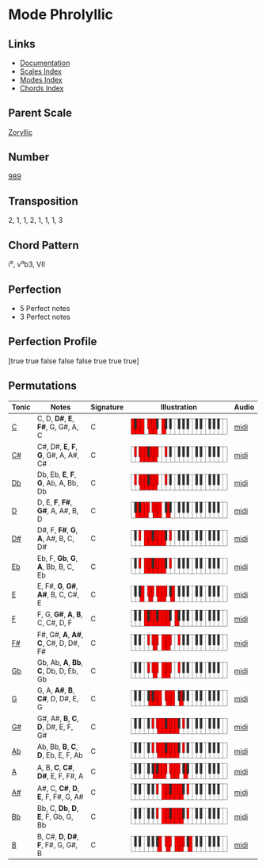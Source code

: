 # Mode Phrolyllic

## Links

- [Documentation](README.md)
- [Scales Index](Scales.md)
- [Modes Index](Modes.md)
- [Chords Index](Chords.md)

## Parent Scale

[Zoryllic](ScaleZoryllic.md)

## Number

[989](https://ianring.com/musictheory/scales/989)

## Transposition

2, 1, 1, 2, 1, 1, 1, 3

## Chord Pattern

i⁰, v⁰b3, VII

## Perfection

- 5 Perfect notes
- 3 Perfect notes

## Perfection Profile

[true true false false false true true true]

## Permutations

| Tonic | Notes | Signature | Illustration | Audio |
|-------|-------|-----------|--------------|-------|
| [C](ModeCNaturalPhrolyllic.md) | C, D, **D#**, **E**, **F#**, G, G#, A, C | C | ![CNaturalPhrolyllic](ModeCNaturalPhrolyllic.png) | [midi](https://github.com/edipermadi/music/blob/main/docs/ModeCNaturalPhrolyllic.mid?raw=true) |
| [C#](ModeCSharpPhrolyllic.md) | C#, D#, **E**, **F**, **G**, G#, A, A#, C# | C | ![CSharpPhrolyllic](ModeCSharpPhrolyllic.png) | [midi](https://github.com/edipermadi/music/blob/main/docs/ModeCSharpPhrolyllic.mid?raw=true) |
| [Db](ModeDFlatPhrolyllic.md) | Db, Eb, **E**, **F**, **G**, Ab, A, Bb, Db | C | ![DFlatPhrolyllic](ModeDFlatPhrolyllic.png) | [midi](https://github.com/edipermadi/music/blob/main/docs/ModeDFlatPhrolyllic.mid?raw=true) |
| [D](ModeDNaturalPhrolyllic.md) | D, E, **F**, **F#**, **G#**, A, A#, B, D | C | ![DNaturalPhrolyllic](ModeDNaturalPhrolyllic.png) | [midi](https://github.com/edipermadi/music/blob/main/docs/ModeDNaturalPhrolyllic.mid?raw=true) |
| [D#](ModeDSharpPhrolyllic.md) | D#, F, **F#**, **G**, **A**, A#, B, C, D# | C | ![DSharpPhrolyllic](ModeDSharpPhrolyllic.png) | [midi](https://github.com/edipermadi/music/blob/main/docs/ModeDSharpPhrolyllic.mid?raw=true) |
| [Eb](ModeEFlatPhrolyllic.md) | Eb, F, **Gb**, **G**, **A**, Bb, B, C, Eb | C | ![EFlatPhrolyllic](ModeEFlatPhrolyllic.png) | [midi](https://github.com/edipermadi/music/blob/main/docs/ModeEFlatPhrolyllic.mid?raw=true) |
| [E](ModeENaturalPhrolyllic.md) | E, F#, **G**, **G#**, **A#**, B, C, C#, E | C | ![ENaturalPhrolyllic](ModeENaturalPhrolyllic.png) | [midi](https://github.com/edipermadi/music/blob/main/docs/ModeENaturalPhrolyllic.mid?raw=true) |
| [F](ModeFNaturalPhrolyllic.md) | F, G, **G#**, **A**, **B**, C, C#, D, F | C | ![FNaturalPhrolyllic](ModeFNaturalPhrolyllic.png) | [midi](https://github.com/edipermadi/music/blob/main/docs/ModeFNaturalPhrolyllic.mid?raw=true) |
| [F#](ModeFSharpPhrolyllic.md) | F#, G#, **A**, **A#**, **C**, C#, D, D#, F# | C | ![FSharpPhrolyllic](ModeFSharpPhrolyllic.png) | [midi](https://github.com/edipermadi/music/blob/main/docs/ModeFSharpPhrolyllic.mid?raw=true) |
| [Gb](ModeGFlatPhrolyllic.md) | Gb, Ab, **A**, **Bb**, **C**, Db, D, Eb, Gb | C | ![GFlatPhrolyllic](ModeGFlatPhrolyllic.png) | [midi](https://github.com/edipermadi/music/blob/main/docs/ModeGFlatPhrolyllic.mid?raw=true) |
| [G](ModeGNaturalPhrolyllic.md) | G, A, **A#**, **B**, **C#**, D, D#, E, G | C | ![GNaturalPhrolyllic](ModeGNaturalPhrolyllic.png) | [midi](https://github.com/edipermadi/music/blob/main/docs/ModeGNaturalPhrolyllic.mid?raw=true) |
| [G#](ModeGSharpPhrolyllic.md) | G#, A#, **B**, **C**, **D**, D#, E, F, G# | C | ![GSharpPhrolyllic](ModeGSharpPhrolyllic.png) | [midi](https://github.com/edipermadi/music/blob/main/docs/ModeGSharpPhrolyllic.mid?raw=true) |
| [Ab](ModeAFlatPhrolyllic.md) | Ab, Bb, **B**, **C**, **D**, Eb, E, F, Ab | C | ![AFlatPhrolyllic](ModeAFlatPhrolyllic.png) | [midi](https://github.com/edipermadi/music/blob/main/docs/ModeAFlatPhrolyllic.mid?raw=true) |
| [A](ModeANaturalPhrolyllic.md) | A, B, **C**, **C#**, **D#**, E, F, F#, A | C | ![ANaturalPhrolyllic](ModeANaturalPhrolyllic.png) | [midi](https://github.com/edipermadi/music/blob/main/docs/ModeANaturalPhrolyllic.mid?raw=true) |
| [A#](ModeASharpPhrolyllic.md) | A#, C, **C#**, **D**, **E**, F, F#, G, A# | C | ![ASharpPhrolyllic](ModeASharpPhrolyllic.png) | [midi](https://github.com/edipermadi/music/blob/main/docs/ModeASharpPhrolyllic.mid?raw=true) |
| [Bb](ModeBFlatPhrolyllic.md) | Bb, C, **Db**, **D**, **E**, F, Gb, G, Bb | C | ![BFlatPhrolyllic](ModeBFlatPhrolyllic.png) | [midi](https://github.com/edipermadi/music/blob/main/docs/ModeBFlatPhrolyllic.mid?raw=true) |
| [B](ModeBNaturalPhrolyllic.md) | B, C#, **D**, **D#**, **F**, F#, G, G#, B | C | ![BNaturalPhrolyllic](ModeBNaturalPhrolyllic.png) | [midi](https://github.com/edipermadi/music/blob/main/docs/ModeBNaturalPhrolyllic.mid?raw=true) |
